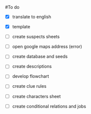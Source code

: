 #To do

- [x] translate to english
- [x] template
- [ ] create suspects sheets
- [ ] open google maps address (error)
- [ ] create database and seeds
- [ ] create descriptions
- [ ] develop flowchart
- [ ] create clue rules
- [ ] create characters sheet
- [ ] create conditional relations and jobs

